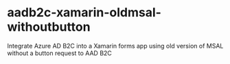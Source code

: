 # aadb2c-xamarin-oldmsal-withoutbutton
Integrate Azure AD B2C into a Xamarin forms app using old version of MSAL without a button request to AAD B2C
